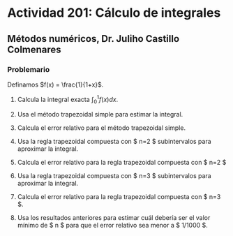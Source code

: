 

# Actividad 201: Cálculo de integrales

## Métodos numéricos, Dr. Juliho Castillo Colmenares

### Problemario

Definamos $f(x) = \frac{1}{1+x}$​.

1. Calcula la integral exacta $\displaystyle \int_{0}^{1}f(x)dx.$
2. Usa el método trapezoidal simple para estimar la integral.
3. Calcula el error relativo para el método trapezoidal simple. 
4. Usa la regla trapezoidal compuesta con $ n=2 $​ subintervalos para aproximar la integral.
5. Calcula el error relativo para la regla trapezoidal compuesta con $ n=2 $​  
6. Usa la regla trapezoidal compuesta con $ n=3 $ subintervalos para aproximar la integral.

7. Calcula el error relativo para la regla trapezoidal compuesta con $ n=3 $.​
8. Usa los resultados anteriores para estimar cuál debería ser el valor mínimo de $ n $​ para que el error relativo sea menor a $ 1/1000 $​.

